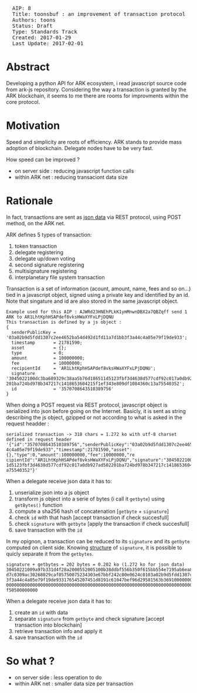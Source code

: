 <pre>
  AIP: 8
  Title: toonsbuf : an improvement of transaction protocol
  Authors: toons <moustikitos@gmail.com>
  Status: Draft
  Type: Standards Track
  Created: 2017-01-29
  Last Update: 2017-02-01
</pre>

Abstract
========

Developing a python API for ARK ecosystem, i read javascript source code from ark-js repository. Considering the way a transaction is granted by the ARK blockchain, it seems to me there are rooms for improvments within the core protocol.


Motivation
==========

Speed and simplicity are roots of efficiency. ARK stands to provide mass adoption of blockchain. Delegate nodes have to be very fast.

How speed can be improved ?

 - on server side : reducing javascript function calls
 - within ARK net : reducing transaciont data size


Rationale
=========

In fact, transactions are sent as [json data](http://www.w3schools.com/js/js_json.asp) via REST protocol, using POST method, on the ARK net.

ARK defines 5 types of transaction:

  1. token transaction
  2. delegate registering
  3. delegate up/down voting
  4. second signature registering
  5. multisignature registering
  6. interplanetary file system transaction 

Transaction is a set of information (acount, amount, name, fees and so on...) tied in a javascript object, signed using a private key and identified by an id. Note that singature and id are also stored in the same javascript object.


```
Example used for this AIP : AJWRd23HNEhPLkK1ymMnwnDBX2a7QBZqff send 1 ARK to AR1LhtKphHSAPdef8vksHWaXYFxLPjDQNU
This transaction is defined by a js object :
{
  senderPublicKey = '03a02b9d5fdd1307c2ee4652ba54d492d1fd11a7d1bb3f3a44c4a05e79f19de933';
  timestamp       = 21781590;
  asset           = {};
  type            = 0;
  amount          = 100000000;
  fee             = 10000000;
  recipientId     = 'AR1LhtKphHSAPdef8vksHWaXYFxLPjDQNU';
  signature       = '3045022100dc3ba689329c38aa5b76d186511d5123fbf3d4638d577cdf92c017a0db927ad502
201ba724bd978b347217c1418653604215f1ef343e809df1084360c13a75540352';
  id              = '3570708643510389756'
}
```

When doing a POST request via REST protocol, javascript object is serialized into json before going on the Internet. Basicly, it is sent as string describing the js object, gzipped or not according to what is asked in the request headder :

```
serialized transaction -> 318 chars = 1.272 ko with utf-8 charset defined in request header
'{"id":"3570708643510389756","senderPublicKey":"03a02b9d5fdd1307c2ee4652ba54d492d1fd11a7d1bb3f3a4
4c4a05e79f19de933","timestamp":21781590,"asset":{},"type":0,"amount":100000000,"fee":10000000,"re
cipientId":"AR1LhtKphHSAPdef8vksHWaXYFxLPjDQNU","signature":"3045022100dc3ba689329c38aa5b76d18651
1d5123fbf3d4638d577cdf92c017a0db927ad502201ba724bd978b347217c1418653604215f1ef343e809df1084360c13
a75540352"}'
```

When a delegate receive json data it has to:

  1. unserialize json into a js object
  2. transform js object into a serie of bytes (i call it ``getbyte``) using ``getBytes()`` function
  3. compute a sha256 hash of concatenation [``getbyte`` + ``signature``]
  4. check ``id`` with that hash [accept transaction if check succesfull]
  5. check ``signature`` with ``getbyte`` [apply the transaction if check succesfull]
  6. save transaction with the ``id``


In my opignon, a transaction can be reduced to its ``signature`` and its ``getbyte`` computed on client side. Knowing [structure](https://github.com/bitcoin/bips/blob/master/bip-0066.mediawiki#der-encoding-reference) of ``signature``, it is possible to quicly separate it from the ``getbytes``.  

```
signature + getbytes = 202 bytes = 0.202 ko (1.272 ko for json data)
30450221009a97b331d4f28a2000552005100b38ddbf556b350f615bb554e7195ab6ea84d502206108bed6d08d72247298
d7c0309ac30268029caf05750075234303e67bbf242c00e0624c0103a02b9d5fdd1307c2ee4652ba54d492d1fd11a7d1bb
3f3a44c4a05e79f19de933176545207451d8191c61047bef96d29581563b36910000000000000000000000000000000000
000000000000000000000000000000000000000000000000000000000000000000000000000000000000000000000000e1
f50500000000
```

When a delegate receive json data it has to:

  1. create an ``id`` with data
  2. separate ``signature`` from ``getbyte`` and check signature [accept transaction into blockchain]
  3. retrieve transaction info and apply it
  4. save transaction with the ``id``

So what ?
=========

  - on server side : less operation to do
  - within ARK net : smaller data size per transaction
